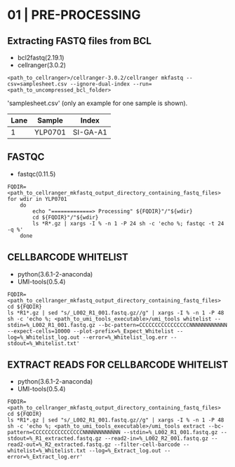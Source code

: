 # 01 | PRE-PROCESSING

## Extracting FASTQ files from BCL
- bcl2fastq(2.19.1)
- cellranger(3.0.2)
````
<path_to_cellranger>/cellranger-3.0.2/cellranger mkfastq --csv=samplesheet.csv --ignore-dual-index --run=<path_to_uncompressed_bcl_folder>
````

'samplesheet.csv' (only an example for one sample is shown).

| Lane | Sample | Index |
| ----- | ----- | ----- |
| 1 | YLP0701 | SI-GA-A1 |



## FASTQC
- fastqc(0.11.5)
```
FQDIR=<path_to_cellranger_mkfastq_output_directory_containing_fastq_files>
for wdir in YLP0701
    do
        echo "=============> Processing" ${FQDIR}"/"${wdir}
        cd ${FQDIR}"/"${wdir}
        ls *R*.gz | xargs -I % -n 1 -P 24 sh -c 'echo %; fastqc -t 24 -q %'
    done
```


## CELLBARCODE WHITELIST
- python(3.6.1-2-anaconda)
- UMI-tools(0.5.4)
```
FQDIR=<path_to_cellranger_mkfastq_output_directory_containing_fastq_files>
cd ${FQDIR}
ls *R1*.gz | sed "s/_L002_R1_001.fastq.gz//g" | xargs -I % -n 1 -P 48 sh -c 'echo %; <path_to_umi_tools_executable>/umi_tools whitelist --stdin=%_L002_R1_001.fastq.gz --bc-pattern=CCCCCCCCCCCCCCCCNNNNNNNNNNNN --expect-cells=10000 --plot-prefix=%_Expect_Whitelist --log=%_Whitelist_log.out --error=%_Whitelist_log.err --stdout=%_Whitelist.txt'
```


## EXTRACT READS FOR CELLBARCODE WHITELIST
- python(3.6.1-2-anaconda)
- UMI-tools(0.5.4)
```
FQDIR=<path_to_cellranger_mkfastq_output_directory_containing_fastq_files>
cd ${FQDIR}
ls *R1*.gz | sed "s/_L002_R1_001.fastq.gz//g" | xargs -I % -n 1 -P 48 sh -c 'echo %; <path_to_umi_tools_executable>/umi_tools extract --bc-pattern=CCCCCCCCCCCCCCCCNNNNNNNNNNNN --stdin=%_L002_R1_001.fastq.gz --stdout=%_R1_extracted.fastq.gz --read2-in=%_L002_R2_001.fastq.gz --read2-out=%_R2_extracted.fastq.gz --filter-cell-barcode --whitelist=%_Whitelist.txt --log=%_Extract_log.out --error=%_Extract_log.err'
```

